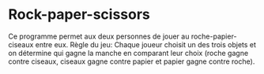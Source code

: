 # Rock-paper-scissors
Ce programme permet aux deux personnes de jouer au roche-papier-ciseaux entre eux.
Règle du jeu: Chaque joueur choisit un des trois objets et on détermine qui gagne la manche en comparant leur choix (roche gagne contre ciseaux, ciseaux gagne contre papier et papier gagne contre roche).
